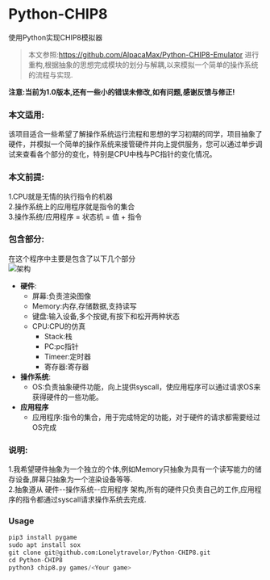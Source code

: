 # Python-CHIP8
使用Python实现CHIP8模拟器

> 本文参照:https://github.com/AlpacaMax/Python-CHIP8-Emulator 进行重构,根据抽象的思想完成模块的划分与解耦,以来模拟一个简单的操作系统的流程与实现.

**注意:当前为1.0版本,还有一些小的错误未修改,如有问题,感谢反馈与修正!**

### 本文适用:  
该项目适合一些希望了解操作系统运行流程和思想的学习初期的同学，项目抽象了硬件，并模拟一个简单的操作系统来接管硬件并向上提供服务，您可以通过单步调试来查看各个部分的变化，特别是CPU中栈与PC指针的变化情况。  

### 本文前提:
1.CPU就是无情的执行指令的机器  
2.操作系统上的应用程序就是指令的集合  
3.操作系统/应用程序 = 状态机 = 值 + 指令  

### 包含部分:
在这个程序中主要是包含了以下几个部分  
![架构](https://user-images.githubusercontent.com/45996923/236101953-884f97f3-eee4-41db-8d74-dea85c89f7c0.png)  
- **硬件**:  
  - 屏幕:负责渲染图像  
  - Memory:内存,存储数据,支持读写  
  - 键盘:输入设备,多个按键,有按下和松开两种状态  
  - CPU:CPU的仿真  
    - Stack:栈  
    - PC:pc指针  
    - Timeer:定时器  
    - 寄存器:寄存器  
- **操作系统**:  
  - OS:负责抽象硬件功能，向上提供syscall，使应用程序可以通过请求OS来获得硬件的一些功能。   
- **应用程序**  
  - 应用程序:指令的集合，用于完成特定的功能，对于硬件的请求都需要经过OS完成    
### 说明:  
1.我希望硬件抽象为一个独立的个体,例如Memory只抽象为具有一个读写能力的储存设备,屏幕只抽象为一个渲染设备等等.  
2.抽象遵从 硬件--操作系统--应用程序 架构,所有的硬件只负责自己的工作,应用程序的指令都通过syscall请求操作系统去完成.  

### Usage
```python
pip3 install pygame
sudo apt install sox
git clone git@github.com:Lonelytravelor/Python-CHIP8.git
cd Python-CHIP8
python3 chip8.py games/<Your game>
```
